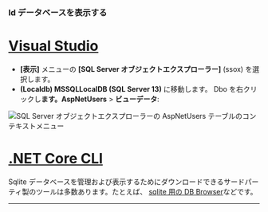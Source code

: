 ### <a name="view-the-identity-database"></a>Id データベースを表示する

# <a name="visual-studio"></a>[Visual Studio](#tab/visual-studio) 

* **[表示]** メニューの **[SQL Server オブジェクトエクスプローラー]** (ssox) を選択します。
* **(Localdb) MSSQLLocalDB (SQL Server 13)** に移動します。 Dbo を右クリックし**ます。AspNetUsers** > **ビューデータ**:

![SQL Server オブジェクトエクスプローラーの AspNetUsers テーブルのコンテキストメニュー](~/security/authentication/accconfirm/_static/ssox.png)

# <a name="net-core-cli"></a>[.NET Core CLI](#tab/netcore-cli)

Sqlite データベースを管理および表示するためにダウンロードできるサードパーティ製のツールは多数あります。たとえば、 [sqlite 用の DB Browser](https://sqlitebrowser.org/)などです。

---